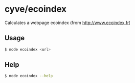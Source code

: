 # cyve/ecoindex

Calculates a webpage ecoindex (from http://www.ecoindex.fr)

## Usage
```bash
$ node ecoindex <url>
```

## Help
```bash
$ node ecoindex --help
```
